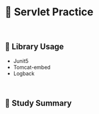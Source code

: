# 📖 Servlet Practice

<br>

## 🧰 Library Usage
- Junit5
- Tomcat-embed
- Logback

<br>

## 📓 Study Summary